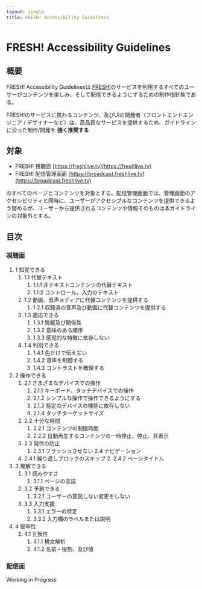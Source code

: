 ```yaml
---
layout: single
title: FRESH! Accessibility Guidelines
---
```


# FRESH! Accessibility Guidelines

## 概要

FRESH! Accessibility Guidelinesは [FRESH!](https://freshlive.tv)のサービスを利用するすべてのユーザーがコンテンツを楽しみ、そして配信できるようにするための制作指針集である。

FRESH!のサービスに携わるコンテンツ、及びUIの開発者（フロントエンドエンジニア / デザイナーなど）は、高品質なサービスを提供するため、ガイドラインに沿った制作/開発を **強く推奨する**

## 対象

- FRESH! 視聴面 [https://freshlive.tv](https://freshlive.tv)
- FRESH! 配信管理画面 [https://broadcast.freshlive.tv](https://broadcast.freshlive.tv)

のすべてのページとコンテンツを対象とする。配信管理画面では、管理画面のアクセシビリティと同時に、ユーザーがアクセシブルなコンテンツを提供できるよう努めるが、ユーザーから提供されるコンテンツや情報そのものは本ガイドラインの対象外とする。

## 目次

### 視聴面

1. 1 知覚できる
	1. 1.1 代替テキスト
		1. 1.1.1 非テキストコンテンツの代替テキスト
		2. 1.1.2 コントロール、入力のテキスト
	2. 1.2 動画、音声メディアに代替コンテンツを提供する
		1. 1.2.1 収録済の音声及び動画に代替コンテンツを提供する
	3. 1.3 適応できる
		1. 1.3.1 情報及び関係性
		2. 1.3.2 意味のある順序
		3. 1.3.3 感覚的な特徴に依存しない
	4. 1.4 判別できる
		1. 1.4.1 色だけで伝えない
		2. 1.4.2 音声を制御する
		3. 1.4.3 コントラストを確保する
2. 2 操作できる
	1. 2.1 さまざまなデバイスでの操作
		1. 2.1.1 キーボード、タッチデバイスでの操作
		2. 2.1.2 シンプルな操作で操作できるようにする
		3. 2.1.3 特定のデバイスの機能に依存しない
		4. 2.1.4 タッチターゲットサイズ
	2. 2.2 十分な時間
		1. 2.2.1 コンテンツの制限時間
		2. 2.2.2 自動再生するコンテンツの一時停止、停止、非表示
	3. 2.3 発作の防止
		1. 2.3.1 フラッシュさせない
		2.4 ナビゲーション
      1. 2.4.1 繰り返しブロックのスキップ
			2. 2.4.2 ページタイトル
3. 3 理解できる
	1. 3.1 読みやすさ
		1. 3.1.1 ページの言語
	2. 3.2 予測できる
		1. 3.2.1 ユーザーの意図しない変更をしない
	3. 3.3 入力支援
		1. 3.3.1 エラーの特定
		2. 3.3.2 入力欄のラベルまたは説明
4. 4 堅牢性
	1. 4.1 互換性
		1. 4.1.1 構文解析
		2. 4.1.2 名前・役割、及び値

### 配信面

Working in Progress